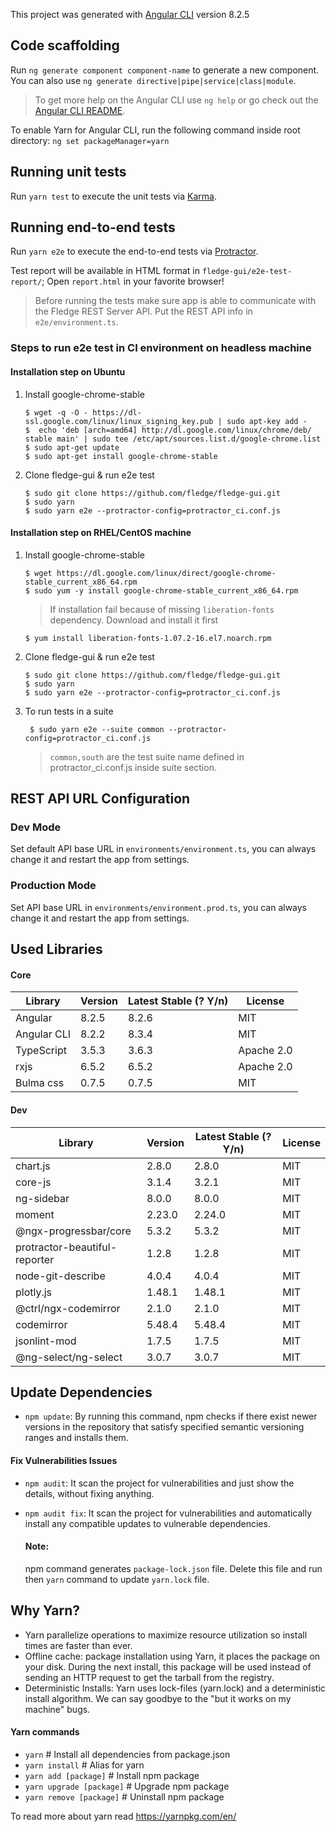 This project was generated with [Angular CLI](https://github.com/angular/angular-cli) version 8.2.5

## Code scaffolding
Run `ng generate component component-name` to generate a new component. You can also use `ng generate directive|pipe|service|class|module`.

> To get more help on the Angular CLI use `ng help` or go check out the [Angular CLI README](https://github.com/angular/angular-cli/blob/master/README.md).


To enable Yarn for Angular CLI, run the following command inside root directory: 
`ng set packageManager=yarn`

## Running unit tests
Run `yarn test` to execute the unit tests via [Karma](https://karma-runner.github.io).

## Running end-to-end tests
Run `yarn e2e` to execute the end-to-end tests via [Protractor](http://www.protractortest.org/).

Test report will be available in HTML format in `fledge-gui/e2e-test-report/`; Open `report.html` in your favorite browser!

> Before running the tests make sure app is able to communicate with the Fledge REST Server API. Put the REST API info in `e2e/environment.ts`.

### Steps to run e2e test in CI environment on headless machine

#### Installation step on Ubuntu

  1. Install google-chrome-stable
      ```
      $ wget -q -O - https://dl-ssl.google.com/linux/linux_signing_key.pub | sudo apt-key add -
      $  echo 'deb [arch=amd64] http://dl.google.com/linux/chrome/deb/ stable main' | sudo tee /etc/apt/sources.list.d/google-chrome.list
      $ sudo apt-get update
      $ sudo apt-get install google-chrome-stable
      ```

  2. Clone fledge-gui & run e2e test
      ```
      $ sudo git clone https://github.com/fledge/fledge-gui.git
      $ sudo yarn
      $ sudo yarn e2e --protractor-config=protractor_ci.conf.js
      ``` 

#### Installation step on RHEL/CentOS machine

  1. Install google-chrome-stable
      ```
      $ wget https://dl.google.com/linux/direct/google-chrome-stable_current_x86_64.rpm
      $ sudo yum -y install google-chrome-stable_current_x86_64.rpm
      ```

      >If installation fail because of missing `liberation-fonts` dependency. Download and install it first
      ```
      $ yum install liberation-fonts-1.07.2-16.el7.noarch.rpm
      ```

  2. Clone fledge-gui & run e2e test

      ```
      $ sudo git clone https://github.com/fledge/fledge-gui.git
      $ sudo yarn
      $ sudo yarn e2e --protractor-config=protractor_ci.conf.js
      ```

  3. To run tests in a suite
      ```
       $ sudo yarn e2e --suite common --protractor-config=protractor_ci.conf.js
      ```

      > `common,south` are the test suite name defined in protractor_ci.conf.js inside suite section.

## REST API URL Configuration

### Dev Mode
Set default API base URL in `environments/environment.ts`, you can always change it and restart the app from settings. 

### Production Mode
Set API base URL in `environments/environment.prod.ts`, you can always change it and restart the app from settings. 

## Used Libraries

#### Core
 Library      |   Version     | Latest Stable (? Y/n) | License
------------- | ------------- | --------------------  | ------------
 Angular      | 8.2.5         |        8.2.6          | MIT
 Angular CLI  | 8.2.2         |        8.3.4          | MIT
 TypeScript   | 3.5.3         |        3.6.3          | Apache 2.0
 rxjs         | 6.5.2         |        6.5.2          | Apache 2.0
 Bulma css    | 0.7.5         |        0.7.5          | MIT

#### Dev
 Library         |   Version     | Latest Stable (? Y/n) | License
---------------- | ------------- | --------------------  | ------------
chart.js         |  2.8.0        |        2.8.0          | MIT
core-js          |  3.1.4        |        3.2.1          | MIT
ng-sidebar       |  8.0.0        |        8.0.0          | MIT
moment           |  2.23.0       |        2.24.0         | MIT
@ngx-progressbar/core  |  5.3.2        |        5.3.2          | MIT
protractor-beautiful-reporter |  1.2.8       |  1.2.8                | MIT
node-git-describe | 4.0.4     | 4.0.4        | MIT
plotly.js         | 1.48.1    | 1.48.1       | MIT
@ctrl/ngx-codemirror | 2.1.0    | 2.1.0     | MIT
codemirror    | 5.48.4 | 5.48.4 | MIT
jsonlint-mod  | 1.7.5  | 1.7.5  | MIT
@ng-select/ng-select | 3.0.7 | 3.0.7 | MIT

## Update Dependencies
* `npm update`: By running this command, npm checks if there exist newer versions in the repository that satisfy specified semantic versioning ranges and installs them.

#### Fix Vulnerabilities Issues
* `npm audit`: It scan the project for vulnerabilities and just show the details, without fixing anything.

* `npm audit fix`: It scan the project for vulnerabilities and automatically install any compatible updates to vulnerable dependencies.

  #### Note:
   npm command generates `package-lock.json` file. Delete this file and run then `yarn` command to update `yarn.lock` file.
    
## Why Yarn?

* Yarn parallelize operations to maximize resource utilization so install times are faster than ever.
* Offline cache: package installation using Yarn, it places the package on your disk. During the next install, this package will be used instead of sending an HTTP request to get the tarball from the registry.
* Deterministic Installs: Yarn uses lock-files (yarn.lock) and a deterministic install algorithm. We can say goodbye to the "but it works on my machine" bugs.

#### Yarn commands
* `yarn`                    # Install all dependencies from package.json
* `yarn install`            # Alias for yarn
* `yarn add [package]`      # Install npm package
* `yarn upgrade [package]`  # Upgrade npm package
* `yarn remove [package]`   # Uninstall npm package

To read more about yarn read https://yarnpkg.com/en/
